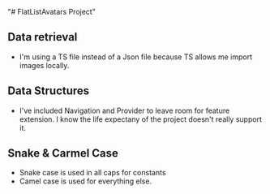 "# FlatListAvatars Project" 

## Data retrieval
- I'm using a TS file instead of a Json file because TS allows me import images locally.

## Data Structures
- I've included Navigation and Provider to leave room for feature extension. I know the life expectany of the project doesn't really support it.

## Snake & Carmel Case
- Snake case is used in all caps for constants
- Camel case is used for everything else.